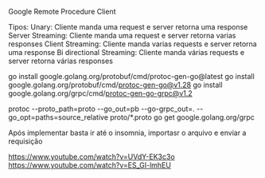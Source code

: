 Google Remote Procedure Client

Tipos:
Unary: Cliente manda uma request e server retorna uma response
Server Streaming: Cliente manda uma request e server retorna varias responses
Client Streaming: Cliente manda varias requests e server retorna uma response
Bi directional Streaming: Cliente manda várias requests e server retorna várias responses


go install google.golang.org/protobuf/cmd/protoc-gen-go@latest
go install google.golang.org/protobuf/cmd/protoc-gen-go@v1.28
go install google.golang.org/grpc/cmd/protoc-gen-go-grpc@v1.2

protoc --proto_path=proto --go_out=pb --go-grpc_out=. --go_opt=paths=source_relative proto/*.proto
go get google.golang.org/grpc 



Após implementar basta ir até o insomnia, importasr o arquivo e enviar a requisição




https://www.youtube.com/watch?v=UVdY-EK3c3o
https://www.youtube.com/watch?v=ES_GI-lmhEU